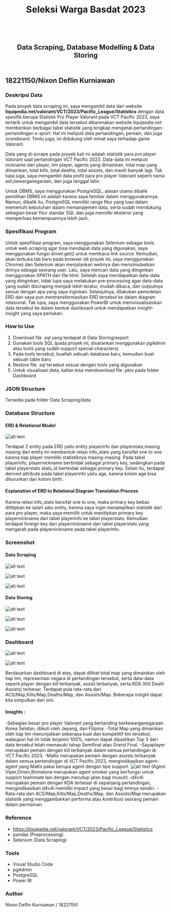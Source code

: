 <h1 align="center">
  <br>
  Seleksi Warga Basdat 2023
  <br>
  <br>
</h1>

<h2 align="center">
  <br>
  Data Scraping, Database Modelling & Data Storing
  <br>
  <br>
</h2>


## 18221150/Nixon Deflin Kurniawan

### Deskripsi Data

Pada proyek data scraping ini, saya mengambil data dari website __liquipedia.net/valorant/VCT/2023/Pacific_League/Statistics__ dengan data spesifik berupa Statistik Pro Player Valorant pada VCT Pacific 2023, saya tertarik untuk mengambil data tersebut dikarenakan website _liquipedia.net_ memberikan berbagai tabel statistik yang lengkap mengenai pertandingan-pertandingan _e-sport_. Hal ini meliputi data pertandingan, pemain, dan juga scoreboard. Tentu juga, ini didukung oleh minat saya terhadap game Valorant.

Data yang di-scrape pada proyek kali ini adalah statistik para pro player Valorant saat pertandingan VCT Pacific 2023. Data-data ini meliputi nickname dari player, tim player, agents yang dimainkan, total map yang dimainkan, total kills, total deaths, total assists, dan masih banyak lagi. Tak lupa juga, saya mengambil data profil para pro player Valorant seperti nama asli,kewarganegaraan, dan juga tanggal lahir.

Untuk DBMS, saya menggunakan PostgreSQL, alasan utama dibalik pemilihan DBMS ini adalah karena saya familiar dalam menggunakannya. Namun, dibalik itu, PostgreSQL memiliki range fitur yang luas dalam memenuhi kebutuhan dalam memanajemen data, serta sudah mendukung sebagian besar fitur standar SQL dan juga memiliki ekstensi yang memperluas kemampuannya lebih jauh.


### Spesifikasi Program

Untuk spesifikasi program, saya menggunakan Selenium sebagai tools untuk web scraping agar bisa mendapat data yang digunakan, saya menggunakan fungsi driver.get() untuk membaca link source. Kemudian, akan terbuka tab baru pada browser (di proyek ini, saya menggunakan Chrome) dan Selenium akan menjalankan webnya dan mensimulasikan dirinya sebagai seorang user. Lalu, saya mencari data yang diinginkan menggunakan XPATH dari file html. Setelah saya mendapatkan data-data yang diinginkan, tidak lupa saya melakukan pre-processing agar data-data yang sudah discraping menjadi lebih teratur, mudah dibaca, dan outputnya sesuai dengan apa yang saya inginkan. Selanjutnya, dilakukan pemodelan ERD dan saya pun mentransformasikan ERD tersebut ke dalam diagram relasional. Tak lupa, saya menggunakan PowerBI untuk memvisualisasikan data tersebut ke dalam bentuk dashboard untuk mendapatkan insight-insight yang saya perlukan.

### How to Use
1. Download file .sql yang terdapat di Data Storing/export
2. Gunakan tools SQL (pada proyek ini, disarankan menggunakan pgAdmin atau tools yang sudah support special characters)
3. Pada tools tersebut, buatlah sebuah database baru, kemudian buat sebuah table baru
4. Restore file .sql tersebut sesuai dengan tools yang digunakan
5. Untuk visualisasi data, kalian bisa mendownload file .pbix pada folder Dashboard

### JSON Structure
Tersedia pada folder Data Scraping/data

### Database Structure

#### ERD & Relational Model

![alt text](https://github.com/nixondeflin/TUGAS_SELEKSI_1_18221150/blob/main/Data%20Storing/design/designseleksibasdat_18221150.png)

Terdapat 2 entity pada ERD yaitu entity playerinfo dan playerstats,masing masing dari entity ini membentuk relasi info_stats yang bersifat one to one karena tiap player memiliki statistiknya masing-masing. Pada tabel playerinfo, playernickname bertindak sebagai primary key, sedangkan pada tabel playerstats stats_id bertindak sebagai primary key. Selain itu, terdapat derived attribute pada tabel playerinfo yaitu age, karena kolom age bisa diturunkan dari kolom birth.

#### Explanation of ERD to Relational Diagram Translation Process

Karena relasi info_stats bersifat one to one, maka primary key bebas dititipkan ke salah satu entity, karena saya ingin menampilkan statistik dari para pro player, maka saya memilih untuk menitipkan primary key playernickname dari tabel playerinfo ke tabel playerstats. Kemudian terdapat foreign key dari playernickname dari tabel playerstats yang mengarah pada playernickname pada tabel playerinfo.

### Screenshot

#### Data Scraping

![alt text](https://github.com/nixondeflin/TUGAS_SELEKSI_1_18221150/blob/main/Data%20Scraping/screenshot/playerinfoscrape.png)

![alt text](https://github.com/nixondeflin/TUGAS_SELEKSI_1_18221150/blob/main/Data%20Scraping/screenshot/playerinfoscrapefinal.png)

![alt text](https://github.com/nixondeflin/TUGAS_SELEKSI_1_18221150/blob/main/Data%20Scraping/screenshot/playerstatisticscrape.png)


#### Data Storing

![alt text](https://github.com/nixondeflin/TUGAS_SELEKSI_1_18221150/blob/main/Data%20Storing/screenshot/playerinfo.png)

![alt text](https://github.com/nixondeflin/TUGAS_SELEKSI_1_18221150/blob/main/Data%20Storing/screenshot/playerstats.png)

![alt text](https://github.com/nixondeflin/TUGAS_SELEKSI_1_18221150/blob/main/Data%20Storing/screenshot/view%20playerage.png)

### Dashboard

![alt text](https://github.com/nixondeflin/TUGAS_SELEKSI_1_18221150/blob/main/Dashboard/PowerBI%20Model.png)

![alt text](https://github.com/nixondeflin/TUGAS_SELEKSI_1_18221150/blob/main/Dashboard/Dashboard_Screenshot.png)

Berdasarkan dashboard di atas, dapat dilihat total map yang dimainkan oleh tiap tim, representasi negara di pertandingan tersebut, serta data-data seperti player dengan kill terbanyak, assist terbanyak, serta KDA (Kill Death Assists) terbesar. Terdapat pula rata-rata dari ACS/Map,Kills/Map,Deaths/Map, dan Assists/Map. Beberapa insight dapat kita simpulkan dari sini.

#### Insights :
-Sebagian besar pro player Valorant yang bertanding berkewarganegaraan Korea Selatan, diikuti oleh Jepang, dan Filipina.
-Total Map yang dimainkan oleh tiap tim menunjukkan seberapa kuat dan kompetitif tim tersebut, walaupun hal ini tidak terjamin 100%, namun dapat dipastikan Top 3 dari data tersebut telah memasuki tahap Semifinal atau Grand Final.
-Sayaplayer merupakan pemain dengan kill terbanyak dalam semua pertandingan di VCT Pacific 2023.
-MaKo merupakan pemain dengan assists terbanyak dalam semua pertandingan di VCT Pacific 2023, mengindikasikan agent-agent yang MaKo pakai berupa agent dengan tipe support.
![alt text](https://github.com/nixondeflin/TUGAS_SELEKSI_1_18221150/blob/main/Dashboard/a.png)
(Agent Viper,Omen,Brimstone merupakan agent smoker yang berfungsi untuk support teammate lain dengan menutup jalan bagi musuh)
-d4v4i merupakan pemain dengan KDA terbesar di sepanjang pertandingan, mengindikasikan d4v4i memiliki impact yang besar bagi timnya sendiri.
-Rata-rata dari ACS/Map,Kills/Map,Deaths/Map, dan Assists/Map merupakan statistik yang menggambarkan performa atau kontribusi seorang pemain dalam permainan.

### Reference
* https://liquipedia.net/valorant/VCT/2023/Pacific_League/Statistics
* pandas (Preprocessing)
* Selenium (Data Scraping)

### Tools
* Visual Studio Code
* pgAdmin
* PostgreSQL
* Power BI

### Author
Nixon Deflin Kurniawan / 18221150